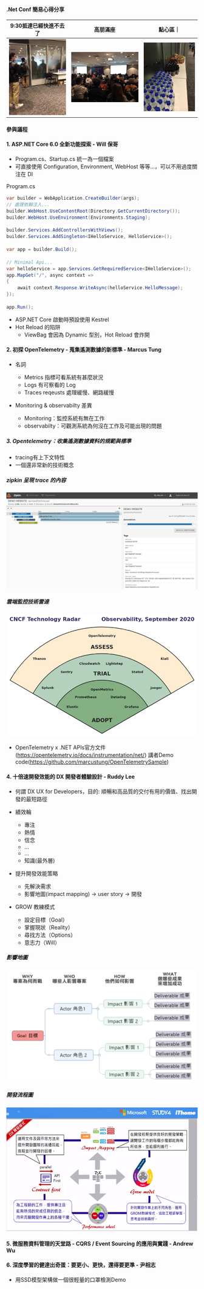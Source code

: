 #### .Net Conf 簡易心得分享

| 9:30抵達已經快進不去了                      | 高朋滿座                     | 點心區｜
| ---------------------- | ---------------------- |----------|
| ![](images/940127.jpg) | ![](images/940129.jpg) |![](images/940125.jpg)|

#### 參與議程

#### 1. ASP.NET Core 6.0 全新功能探索 - Will 保哥

- Program.cs、Startup.cs 統一為一個檔案
- 可直接使用 Configuration, Environment, WebHost 等等…，可以不用過度關注在 DI

Program.cs
```C#
var builder = WebApplication.CreateBuilder(args); 
// 處理依賴注入...
builder.WebHost.UseContentRoot(Directory.GetCurrentDirectory());
builder.WebHost.UseEnvironment(Environments.Staging);

builder.Services.AddControllersWithViews();
builder.Services.AddSingleton<IHelloService, HelloService>();

var app = builder.Build();

// Minimal Api...
var helloService = app.Services.GetRequiredService<IHelloService>();
app.MapGet("/", async context =>
{
    await context.Response.WriteAsync(helloService.HelloMessage);
});

app.Run();
```
- ASP.NET Core 啟動時預設使用 Kestrel
- Hot Reload 的陷阱
    - ViewBag 會因為 Dynamic 型別，Hot Reload 會炸開


#### 2. 初探 OpenTelemetry - 蒐集遙測數據的新標準 - Marcus Tung
- 名詞
    - Metrics 指標可看系統有甚麼狀況
    - Logs 有可察看的 Log
    - Traces reqeusts 處理緩慢、網路緩慢

- Monitoring & observabilty 差異
    - Monitoring：監控系統有無在工作
    - observabilty：可觀測系統為何沒在工作及可能出現的問題

##### 3. Opentelemetry：收集遙測數據資料的規範與標準
- tracing有上下文特性
- 一個還非常新的技術概念

##### zipkin 呈現 trace 的內容
![](images/zipkin.png)
##### 雲端監控技術雷達
![](images/2020-09-observability.png)

- OpenTelemetry x .NET
APIs官方文件(https://opentelemetry.io/docs/instrumentation/net/)
講者Demo code(https://github.com/marcustung/OpenTelemetrySample)


#### 4. 十倍速開發效能的 DX 開發者體驗設計 - Ruddy Lee

- 何謂 DX
  UX for Developers，目的: 順暢和高品質的交付有用的價值、找出開發的最短路徑

- 績效輪
    - 專注
    - 熱情
    - 信念
    - …
    - …
    - 知識(最外層)
- 提升開發效能策略
    - 先解決需求
    - 影響地圖(impact mapping) -> user story -> 開發
- GROW 教練模式
    - 設定目標（Goal）
    - 掌握現狀（Reality）
    - 尋找方法（Options）
    - 意志力（Will）
##### 影響地圖 
![](images/impact-mapping.png)


##### 開發流程圖
![](images/dx-dev.png)

#### 5. 微服務資料管理的天堂路 - CQRS / Event Sourcing 的應用與實踐 - Andrew Wu


#### 6. 深度學習的健達出奇蛋：要更小、更快，還得要更準 - 尹相志

- 用SSD模型架構做一個很輕量的口罩檢測Demo


